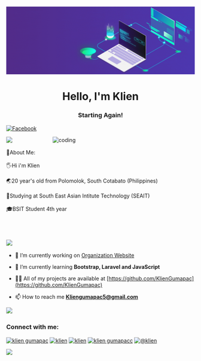 ![MasterHead](https://github.com/KlienGumapac/KlienGumapac/blob/main/banner.gif)
<h1 align="center">Hello, I'm Klien</h1>
<h3 align="center">Starting Again!</h3>

    
  <a href="https://www.facebook.com/klienJohn.Gumapac">
    <img alt="Facebook" title="Connect on Facebook" src="https://img.shields.io/badge/-Facebook-1877F2?style=for-the-badge&logo=facebook&logoColor=white"/>
  </a>
</p>
<img src="https://user-images.githubusercontent.com/73097560/115834477-dbab4500-a447-11eb-908a-139a6edaec5c.gif" style="max-width: 100%; display: inline-block;" data-target="animated-image.originalImage">
<img align="right" alt="coding" width="380" src="https://i.pinimg.com/originals/e4/26/70/e426702edf874b181aced1e2fa5c6cde.gif">

👦About Me:
<br>
<br>
🖐Hi i'm Klien <br><br>
🌏20 year's old from Polomolok, South Cotabato (Philippines) <br><br>
🏫Studying at South East Asian Intitute Technology (SEAIT) <br><br>
🎓BSIT Student 4th year <br>
<br>
<br>
<br>
<br>
<img src="https://user-images.githubusercontent.com/73097560/115834477-dbab4500-a447-11eb-908a-139a6edaec5c.gif" style="max-width: 100%; display: inline-block;" data-target="animated-image.originalImage">
- 🔭 I’m currently working on [Organization Website](https://github.com/orgs/Service-4-U/projects/4)

- 🌱 I’m currently learning **Bootstrap, Laravel and JavaScript**

- 👨‍💻 All of my projects are available at [https://github.com/KlienGumapac](https://github.com/KlienGumapac)

- 📫 How to reach me **Kliengumapac5@gmail.com**
<img src="https://user-images.githubusercontent.com/73097560/115834477-dbab4500-a447-11eb-908a-139a6edaec5c.gif" style="max-width: 100%; display: inline-block;" data-target="animated-image.originalImage">
<h3 align="left">Connect with me:</h3>
<p align="left">
<a href="https://codepen.io/klien gumapac" target="blank"><img align="center" src="https://raw.githubusercontent.com/rahuldkjain/github-profile-readme-generator/master/src/images/icons/Social/codepen.svg" alt="klien gumapac" height="30" width="40" /></a>
<a href="https://twitter.com/klien" target="blank"><img align="center" src="https://raw.githubusercontent.com/rahuldkjain/github-profile-readme-generator/master/src/images/icons/Social/twitter.svg" alt="klien" height="30" width="40" /></a>
<a href="https://linkedin.com/in/klien" target="blank"><img align="center" src="https://raw.githubusercontent.com/rahuldkjain/github-profile-readme-generator/master/src/images/icons/Social/linked-in-alt.svg" alt="klien" height="30" width="40" /></a>
<a href="https://fb.com/klien gumapacc" target="blank"><img align="center" src="https://raw.githubusercontent.com/rahuldkjain/github-profile-readme-generator/master/src/images/icons/Social/facebook.svg" alt="klien gumapacc" height="30" width="40" /></a>
<a href="https://instagram.com/@klien" target="blank"><img align="center" src="https://raw.githubusercontent.com/rahuldkjain/github-profile-readme-generator/master/src/images/icons/Social/instagram.svg" alt="@klien" height="30" width="40" /></a>
</p>
<img src="https://user-images.githubusercontent.com/73097560/115834477-dbab4500-a447-11eb-908a-139a6edaec5c.gif" style="max-width: 100%; display: inline-block;" data-target="animated-image.originalImage">
